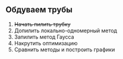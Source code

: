 ## Обдуваем трубы

1. ~~Начать пилить трубку~~
2. Допилить локально-одномерный метод
3. Запилить метод Гаусса
4. Накрутить оптимизацию
5. Сравнить методы и построить графики
